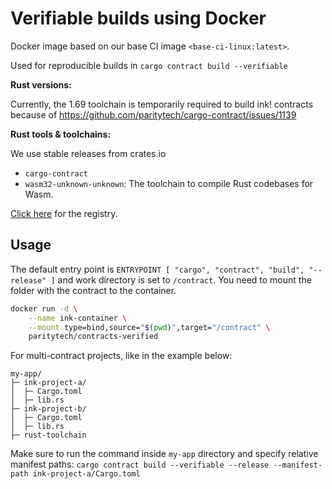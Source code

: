 # Verifiable builds using Docker

Docker image based on our base CI image `<base-ci-linux:latest>`.

Used for reproducible builds in `cargo contract build --verifiable`

**Rust versions:**

Currently, the 1.69 toolchain is temporarily required to build ink! contracts because of https://github.com/paritytech/cargo-contract/issues/1139

**Rust tools & toolchains:**

We use stable releases from crates.io

- `cargo-contract`
- `wasm32-unknown-unknown`: The toolchain to compile Rust codebases for Wasm.

[Click here](https://hub.docker.com/repository/docker/paritytech/contracts-verifiable) for the registry.

## Usage

The default entry point is `ENTRYPOINT [ "cargo", "contract", "build", "--release" ]`
and work directory is set to `/contract`. You need to mount the folder with the contract to the container.

```bash
docker run -d \
    --name ink-container \
    --mount type=bind,source="$(pwd)",target="/contract" \
    paritytech/contracts-verified
```

For multi-contract projects, like in the example below:
```
my-app/
├─ ink-project-a/
│  ├─ Cargo.toml
│  ├─ lib.rs
├─ ink-project-b/
│  ├─ Cargo.toml
│  ├─ lib.rs
├─ rust-toolchain
```
Make sure to run the command inside `my-app` directory and specify relative manifest paths:
`cargo contract build --verifiable --release --manifest-path ink-project-a/Cargo.toml`
